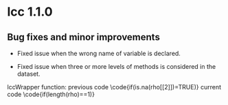 # lcc 1.1.0


## Bug fixes and minor improvements

* Fixed issue when the wrong name of variable is declared.  

* Fixed issue when three or more levels of methods is considered in the dataset.

lccWrapper function:
previous code
\code{if(is.na(rho[[2]])=TRUE)}
current code
\code{if(length(rho)==1)}  

